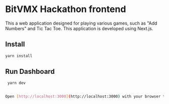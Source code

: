 # BitVMX Hackathon frontend
This a web application designed for playing various games, such as "Add Numbers" and Tic Tac Toe. This application is developed using Next.js.


## Install 
```bash 
yarn install
```

## Run Dashboard

```bash
 yarn dev


Open [http://localhost:3000](http://localhost:3000) with your browser to see the result.
